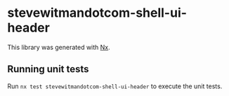 # stevewitmandotcom-shell-ui-header

This library was generated with [Nx](https://nx.dev).

## Running unit tests

Run `nx test stevewitmandotcom-shell-ui-header` to execute the unit tests.
